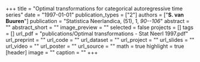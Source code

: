 +++
title = "Optimal transformations for categorical autoregressive time series"
date = "1997-01-01"
publication_types = ["2"]
authors = ["**S. van Buuren**"]
publication = "Statistica Neerlandica, (51), 1, _90--106_"
abstract = ""
abstract_short = ""
image_preview = ""
selected = false
projects = []
tags = []
url_pdf = "publications/Optimal transformations - Stat Neerl 1997.pdf"
url_preprint = ""
url_code = ""
url_dataset = ""
url_project = ""
url_slides = ""
url_video = ""
url_poster = ""
url_source = ""
math = true
highlight = true
[header]
image = ""
caption = ""
+++
